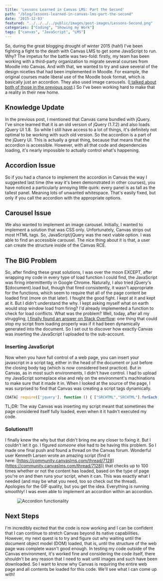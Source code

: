 ```yaml
---
title: 'Lessons Learned in Canvas LMS: Part the Second'
path: "/blog/lessons-learned-in-canvas-lms-part-the-second"
date: '2015-12-03'
featured: "../../../../public/images/post-images/Lessons-Second.png"
categories: ["Coding", "Showing my Work"]
tags: ["canvas", "JavaScript", "LMS"]
---
```


So, during the great blogging drought of winter 2015 (hah!) I've been fighting a fight to the death with Canvas LMS to get some JavaScript to run. Why? The impetus for the battle was two-fold: firstly, my team has been working with a third-party organization to migrate several courses from Moodle into Canvas. And with that, we wanted to try and save several of the design niceties that had been implemented in Moodle. For example, the original courses made liberal use of the Moodle book format, which is basically just an accordion. They also used image carousels. ([I talked about both of those in the previous post](http://www.knanthony.com/blog/lessons-learned-in-canvas-lms/).) So I've been working hard to make that a reality in their new home.

## Knowledge Update

In the previous post, I mentioned that Canvas came bundled with jQuery. I've since learned that it is an old version of jQuery (1.7.2) and also loads jQuery UI 1.8\.  So while I still have access to a lot of things, it's definitely not optimal to be working with such old version. So the accordion is a part of the jQuery UI. This is actually a great thing, because that means that the accordion is accessible. However, with all that code and dependencies loading, it's nearly impossible to actually control what's happening.

## Accordion Issue

So if you had a chance to implement the accordion in Canvas the way I suggested last time (the way it's been demonstrated in other courses), you have noticed a particularly annoying little quirk: every panel is as tall as the tallest panel. Meaning lots of unwanted whitespace. That's easily fixed, but only if you call the accordion with the appropriate options.

## Carousel Issue

We also wanted to implement an image carousel. Initially, I wanted to implement a solution that was CSS only. Unfortunately, Canvas strips out most HTML tags. So, JavaScript/jQuery was the next viable option. I was able to find an accessible carousel. The nice thing about it is that, a user can create the structure inside of the Canvas RCE.

## The BIG Problem

So, after finding these great solutions, I was over the moon EXCEPT, after wrapping my code in every type of load function I could find, the JavaScript was firing intermittently in Google Chrome. Naturally, I also tried jQuery's $(document).load but, though that fired consistently, it wasn't appropriate for the functions, which seem to require that all of the page content be loaded first (more on that later). I fought the good fight. I kept at it and kept at it. But I didn't understand the why. I kept asking myself what on earth would stop window load from firing? I'd already implemented a function to check for load conflicts. What was the problem? Well, today, after all my struggling, [I finally found an answer on Stack Overflow](http://stackoverflow.com/questions/3520780/when-is-window-onload-fired): one thing that could stop my script from loading properly was if it had been dynamically generated into the document. So I set out to discover how exactly Canvas was inserting the JavaScript I uploaded to the sub-account.

### Inserting JavaScript

Now when you have full control of a web page, you can insert your javascript in a script tag, either in the head of the document or just before the closing body tag (which is now considered best practice). But in Canvas, as in most such environments, I didn't have control. I had to upload my JavaScript someplace else and rely on the environment's machinations to make sure that it made it in. When I looked at the source of the page, I was surprised to find that Canvas was creating a script tags dynamically.

```javascript
CDATA[ require(['jquery'], function () { ["SRCHTML","SRCHTML"].forEach(function (src) { var s = document.createElement('script'); s.src = src; document.body.appendChild(s); }); });
```

TL;DR: The way Canvas was inserting my script meant that sometimes the page considered itself fully loaded, even when it it hadn't executed my code.

### Solutions!!!

I finally knew the why but that didn't bring me any closer to fixing it. But I couldn't let it go. I figured _someone_ else had to be having this problem. So I made one final push and found a thread on the Canvas forum. Wonderful user Kenneth Larsen wrote an amazing script (find it here: [https://community.canvaslms.com/thread/7128](https://community.canvaslms.com/thread/7128)) that checks up to 100 times whether or not the content has loaded, based on the type of page you're on and then runs your script, when it can. This was exactly what I needed (and may be what you need, too so check out the thread). Apologies for the GIF quality, but you get the idea. Everything is running smoothly! I was even able to implement an accordion within an accordion.

<figure>
  <img src="../../../../public/images/post-images/AccordionGIF.gif" alt="Accordion functionality" />
</figure>

## Next Steps

I'm incredibly excited that the code is now working and I can be confident that I can continue to stretch Canvas beyond its native capabilities. However, my next quest is to try and figure out why waiting until the document object model (DOM) loaded, that is, until the structure of the web page was complete wasn't good enough. In testing my code outside of the Canvas environment, it's worked fine and considering the code itself, there shouldn't be any reason that I need to wait until images and such have been downloaded. So I want to know why Canvas is requiring the entire web page and all contents be loaded for this code. We'll see what I can come up with!
